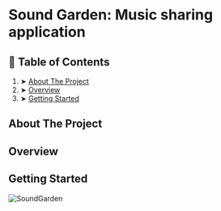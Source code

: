 # Sound Garden: Music sharing application 

## 📖 Table of Contents
1. ➤ [About The Project](#about-the-project) 
2. ➤ [Overview](#overview) 
3. ➤ [Getting Started](#getting-started) 

## About The Project
## Overview
## Getting Started

![SoundGarden](https://user-images.githubusercontent.com/11954011/176253416-ec7d2465-b688-4e88-83eb-8b6c273b1688.PNG)
